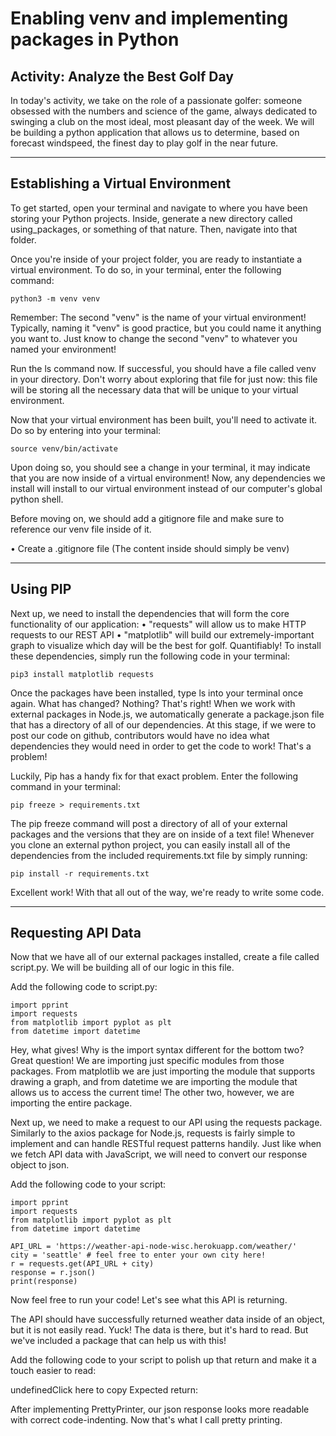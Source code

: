 # Enabling venv and implementing packages in Python
## Activity: Analyze the Best Golf Day
In today's activity, we take on the role of a passionate golfer: someone obsessed with the numbers and science of the game, always dedicated to swinging a club on the most ideal, most pleasant day of the week. We will be building a python application that allows us to determine, based on forecast windspeed, the finest day to play golf in the near future.

<hr />

## Establishing a Virtual Environment
To get started, open your terminal and navigate to where you have been storing your Python projects. Inside, generate a new directory called using_packages, or something of that nature. Then, navigate into that folder.

Once you're inside of your project folder, you are ready to instantiate a virtual environment. To do so, in your terminal, enter the following command:

```
python3 -m venv venv
```

Remember: The second "venv" is the name of your virtual environment! Typically, naming it "venv" is good practice, but you could name it anything you want to. Just know to change the second "venv" to whatever you named your environment!

Run the ls command now. If successful, you should have a file called venv in your directory. Don't worry about exploring that file for just now: this file will be storing all the necessary data that will be unique to your virtual environment.

Now that your virtual environment has been built, you'll need to activate it. Do so by entering into your terminal:

```
source venv/bin/activate
```

Upon doing so, you should see a change in your terminal, it may indicate that you are now inside of a virtual environment! Now, any dependencies we install will install to our virtual environment instead of our computer's global python shell.

Before moving on, we should add a gitignore file and make sure to reference our venv file inside of it.

• Create a .gitignore file (The content inside should simply be venv)

<hr />

## Using PIP
Next up, we need to install the dependencies that will form the core functionality of our application:
• "requests" will allow us to make HTTP requests to our REST API
• "matplotlib" will build our extremely-important graph to visualize which day will be the best for golf. Quantifiably!
To install these dependencies, simply run the following code in your terminal:

```
pip3 install matplotlib requests
```

Once the packages have been installed, type ls into your terminal once again. What has changed? Nothing? That's right! When we work with external packages in Node.js, we automatically generate a package.json file that has a directory of all of our dependencies. At this stage, if we were to post our code on github, contributors would have no idea what dependencies they would need in order to get the code to work! That's a problem!

Luckily, Pip has a handy fix for that exact problem. Enter the following command in your terminal:

```
pip freeze > requirements.txt
```

The pip freeze command will post a directory of all of your external packages and the versions that they are on inside of a text file! Whenever you clone an external python project, you can easily install all of the dependencies from the included requirements.txt file by simply running:

```
pip install -r requirements.txt
```

Excellent work! With that all out of the way, we're ready to write some code.

<hr />

## Requesting API Data
Now that we have all of our external packages installed, create a file called script.py. We will be building all of our logic in this file.

Add the following code to script.py:

```
import pprint
import requests
from matplotlib import pyplot as plt
from datetime import datetime
```

Hey, what gives! Why is the import syntax different for the bottom two? Great question! We are importing just specific modules from those packages. From matplotlib we are just importing the module that supports drawing a graph, and from datetime we are importing the module that allows us to access the current time! The other two, however, we are importing the entire package.

Next up, we need to make a request to our API using the requests package. Similarly to the axios package for Node.js, requests is fairly simple to implement and can handle RESTful request patterns handily. Just like when we fetch API data with JavaScript, we will need to convert our response object to json.

Add the following code to your script:

```
import pprint
import requests
from matplotlib import pyplot as plt
from datetime import datetime

API_URL = 'https://weather-api-node-wisc.herokuapp.com/weather/'
city = 'seattle' # feel free to enter your own city here!
r = requests.get(API_URL + city)
response = r.json()
print(response)
```

Now feel free to run your code! Let's see what this API is returning.

The API should have successfully returned weather data inside of an object, but it is not easily read.
Yuck! The data is there, but it's hard to read. But we've included a package that can help us with this!

Add the following code to your script to polish up that return and make it a touch easier to read:

undefinedClick here to copy
Expected return:

After implementing PrettyPrinter, our json response looks more readable with correct code-indenting.
Now that's what I call pretty printing.

